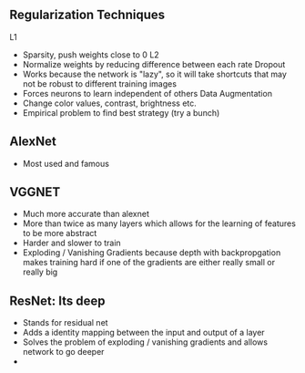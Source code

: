 ## Regularization Techniques

L1
- Sparsity, push weights close to 0
L2
- Normalize weights by reducing difference between each rate
Dropout
- Works because the network is "lazy", so it will take shortcuts that may not be robust to different training images
- Forces neurons to learn independent of others
Data Augmentation
- Change color values, contrast, brightness etc. 
- Empirical problem to find best strategy (try a bunch)

## AlexNet
- Most used and famous

## VGGNET
- Much more accurate than alexnet
- More than twice as many layers which allows for the learning of features to be more abstract
- Harder and slower to train
- Exploding / Vanishing Gradients because depth with backpropgation makes training hard if one of the gradients are either really small or really big
## ResNet: Its deep
- Stands for residual net
- Adds a identity mapping between the input and output of a layer
- Solves the problem of exploding / vanishing gradients and allows network to go deeper
- 
